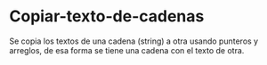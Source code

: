 # Copiar-texto-de-cadenas
Se copia los textos de una cadena (string) a otra usando punteros y arreglos, de esa forma se tiene una cadena con el texto de otra.
